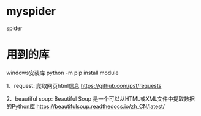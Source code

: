 # myspider
spider
# 用到的库
windows安装库 python -m pip install module

1、request: 爬取网页html信息       https://github.com/psf/requests

2、beautiful soup: Beautiful Soup 是一个可以从HTML或XML文件中提取数据的Python库     https://beautifulsoup.readthedocs.io/zh_CN/latest/
